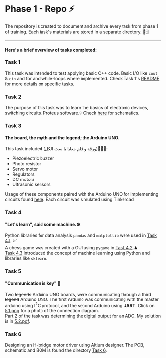 # Phase 1 - Repo ⚡

The repository is created to document and archive every task from phase 1 of training. Each task's materials are stored in a separate directory. 📁🗄
***
#### Here's a brief overview of tasks completed:

### Task 1 

This task was intended to test applying basic C++ code. Basic I/O like `cout` & `cin` and for and while-loops where implemented. Check Task 1's [README](<Branch1/Task 1/README.md>) for more details on specific tasks.

### Task 2

The purpose of this task was to learn the basics of electronic devices, switching circuits, Proteus software.💡 Check [here](<Task 2/README.md>) for schematics.

### Task 3

#### The board, the myth and the legend; the **Arduino UNO**.  

This task included (ورقة و قلم معايا يا ست الكل)📃👨‍🍳:
* Piezoelectric buzzer
* Photo resistor
* Servo motor
* Regulators
* DC motors
* Ultrasonic sensors

Usage of these components paired with the Arduino UNO for implementing circuits found [here](<Task 3>). Each circuit was simulated using Tinkercad

### Task 4

#### "Let's learn", said some machine.⚙  

Python libraries for data analysis `pandas` and `matplotlib` were used in [Task 4.1](<Task 4/Task 4.1.ipynb>). 📈  
A chess game was created with a GUI using `pygame` in [Task 4.2](<Task 4/Task 4.2.py>).♟  
[Task 4.3](<Task 4/Task 4.3.ipynb>) introduced the concept of machine learning using Python and libraries like `sklearn`. 

### Task 5

#### "Communication is key" 📶

Two ~~legends~~ Arduino UNO boards, were communicating through a third ~~legend~~ Arduino UNO. The first Arduino was communicating with the master arduino using I$^2$C protocol, and the second Arduino using **UART**. Click on [5.1.png](<Task 5/5.1.png>) for a photo of the connection diagram.  
Part 2 of the task was determining the digital output for an ADC. My solution is in [5.2.pdf](<Task 5/5.2.pdf>).

### Task 6 
Designing an H-bridge motor driver using Altium designer. The PCB, schematic and BOM is found the directory [Task 6](<Task 6>).
####
